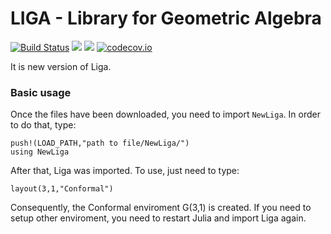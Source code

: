 # LIGA - Library for Geometric Algebra

[![Build Status](https://travis-ci.org/evcastelani/Liga.jl.svg?branch=master)](https://travis-ci.org/evcastelani/Liga.jl)
[![](https://img.shields.io/badge/docs-stable-blue.svg)](https://evcastelani.github.io/Liga.jl/stable)
[![](https://img.shields.io/badge/docs-dev-blue.svg)](https://evcastelani.github.io/Liga.jl/dev)
[![codecov.io](http://codecov.io/github/evcastelani/Liga.jl/coverage.svg?branch=master)](http://codecov.io/github/evcastelani/Liga.jl?branch=master)

It is new version of Liga. 

### Basic usage

Once the files have been downloaded, you need to import `NewLiga`. In order to do that, type:

``` 
push!(LOAD_PATH,"path to file/NewLiga/")
using NewLiga
```
After that, Liga was imported. To use, just need to type:

```
layout(3,1,"Conformal")
```

Consequently, the Conformal enviroment G(3,1) is created. If you need to setup other enviroment, you need to restart Julia and import Liga again.

